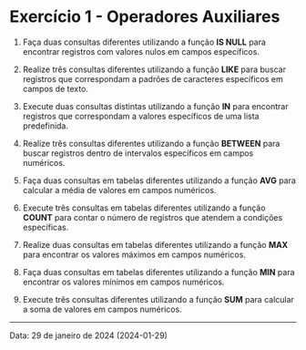 # Exercício 1 - Operadores Auxiliares

1. Faça duas consultas diferentes utilizando a função **IS NULL** para encontrar registros com valores nulos em campos específicos.

2. Realize três consultas diferentes utilizando a função **LIKE** para buscar registros que correspondam a padrões de caracteres específicos em campos de texto.

3. Execute duas consultas distintas utilizando a função **IN** para encontrar registros que correspondam a valores específicos de uma lista predefinida.

4. Realize três consultas diferentes utilizando a função **BETWEEN** para buscar registros dentro de intervalos específicos em campos numéricos.

5. Faça duas consultas em tabelas diferentes utilizando a função **AVG** para calcular a média de valores em campos numéricos.

6. Execute três consultas em tabelas diferentes utilizando a função **COUNT** para contar o número de registros que atendem a condições específicas.

7. Realize duas consultas em tabelas diferentes utilizando a função **MAX** para encontrar os valores máximos em campos numéricos.

8. Faça duas consultas em tabelas diferentes utilizando a função **MIN** para encontrar os valores mínimos em campos numéricos.

9. Execute três consultas diferentes utilizando a função **SUM** para calcular a soma de valores em campos numéricos.

<hr></hr>

Data: 29 de janeiro de 2024 (2024-01-29)